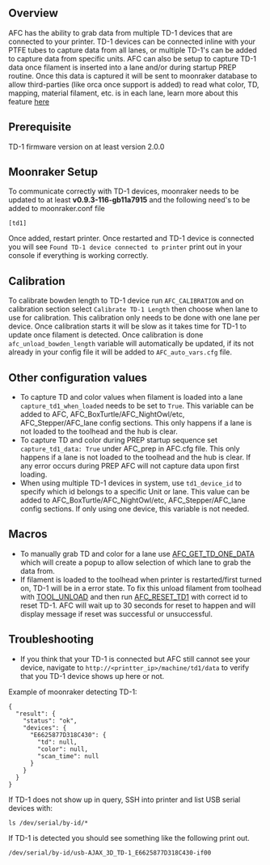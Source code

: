 ## Overview 
AFC has the ability to grab data from multiple TD-1 devices that are connected to your printer. TD-1 devices can be connected inline with your PTFE tubes to capture data from all lanes, or multiple TD-1's can be added to capture data from specific units. AFC can also be setup to capture TD-1 data once filament is inserted into a lane and/or during startup PREP routine. Once this data is captured it will be sent to moonraker database to allow third-parties (like orca once support is added) to read what color, TD, mapping, material filament, etc. is in each lane, learn more about this feature [here](features.md#exposing-lane-data-for-third-parties)

## Prerequisite
TD-1 firmware version on at least version 2.0.0

## Moonraker Setup
To communicate correctly with TD-1 devices, moonraker needs to be updated to at least **v0.9.3-116-gb11a7915** and the following need's to be added to moonraker.conf file
```
[td1]
```
Once added, restart printer. Once restarted and TD-1 device is connected you will see `Found TD-1 device connected to printer` print out in your console if everything is working correctly.

## Calibration
To calibrate bowden length to TD-1 device run `AFC_CALIBRATION` and on calibration section select `Calibrate TD-1 Length` then choose when lane to use for calibration. This calibration only needs to be done with one lane per device. Once calibration starts it will be slow as it takes time for TD-1 to update once filament is detected. Once calibration is done `afc_unload_bowden_length` variable will automatically be updated, if its not already in your config file it will be added to `AFC_auto_vars.cfg` file.

## Other configuration values
- To capture TD and color values when filament is loaded into a lane `capture_td1_when_loaded` needs to be set to `True`. This variable can be added to AFC, AFC_BoxTurtle/AFC_NightOwl/etc, AFC_Stepper/AFC_lane config sections. This only happens if a lane is not loaded to the toolhead and the hub is clear.
- To capture TD and color during PREP startup sequence set `capture_td1_data: True` under AFC_prep in AFC.cfg file. This only happens if a lane is not loaded to the toolhead and the hub is clear. If any error occurs during PREP AFC will not capture data upon first loading.
- When using multiple TD-1 devices in system, use `td1_device_id` to specify which id belongs to a specific Unit or lane. This value can be added to AFC_BoxTurtle/AFC_NightOwl/etc, AFC_Stepper/AFC_lane config sections. If only using one device, this variable is not needed.

## Macros
- To manually grab TD and color for a lane use [AFC_GET_TD_ONE_DATA](klipper/internal/td1.md#AFC_functions.afcFunction.cmd_AFC_GET_TD_ONE_DATA) which will create a popup to allow selection of which lane to grab the data from.
- If filament is loaded to the toolhead when printer is restarted/first turned on, TD-1 will be in a error state. To fix this unload filament from toolhead with [TOOL_UNLOAD](klipper/internal/lane.md#AFC.afc.cmd_TOOL_UNLOAD) and then run [AFC_RESET_TD1](klipper/internal/td1.md#AFC_functions.afcFunction.cmd_AFC_RESET_TD1) with correct id to reset TD-1. AFC will wait up to 30 seconds for reset to happen and will display message if reset was successful or unsuccessful.

## Troubleshooting
- If you think that your TD-1 is connected but AFC still cannot see your device, navigate to `http://<printter_ip>/machine/td1/data` to verify that you TD-1 device shows up here or not.

Example of moonraker detecting TD-1:
```
{
  "result": {
    "status": "ok",
    "devices": {
      "E6625877D318C430": {
        "td": null,
        "color": null,
        "scan_time": null
      }
    }
  }
}
```

If TD-1 does not show up in query, SSH into printer and list USB serial devices with:
```
ls /dev/serial/by-id/*
```

If TD-1 is detected you should see something like the following print out.
```
/dev/serial/by-id/usb-AJAX_3D_TD-1_E6625877D318C430-if00
```
